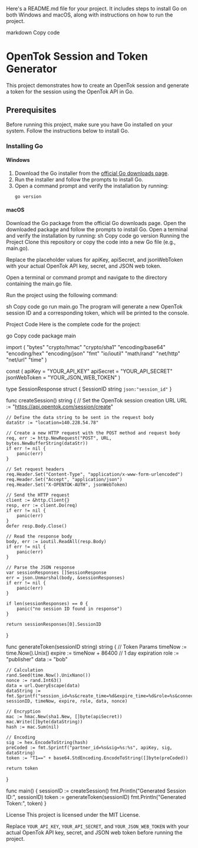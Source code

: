 Here's a README.md file for your project. It includes steps to install Go on both Windows and macOS, along with instructions on how to run the project.

markdown
Copy code
# OpenTok Session and Token Generator

This project demonstrates how to create an OpenTok session and generate a token for the session using the OpenTok API in Go.

## Prerequisites

Before running this project, make sure you have Go installed on your system. Follow the instructions below to install Go.

### Installing Go

#### Windows

1. Download the Go installer from the [official Go downloads page](https://golang.org/dl/).
2. Run the installer and follow the prompts to install Go.
3. Open a command prompt and verify the installation by running:
   ```sh
   go version

####  macOS
Download the Go package from the official Go downloads page.
Open the downloaded package and follow the prompts to install Go.
Open a terminal and verify the installation by running:
sh
Copy code
go version
Running the Project
Clone this repository or copy the code into a new Go file (e.g., main.go).

Replace the placeholder values for apiKey, apiSecret, and jsonWebToken with your actual OpenTok API key, secret, and JSON web token.

Open a terminal or command prompt and navigate to the directory containing the main.go file.

Run the project using the following command:

sh
Copy code
go run main.go
The program will generate a new OpenTok session ID and a corresponding token, which will be printed to the console.

Project Code
Here is the complete code for the project:

go
Copy code
package main

import (
	"bytes"
	"crypto/hmac"
	"crypto/sha1"
	"encoding/base64"
	"encoding/hex"
	"encoding/json"
	"fmt"
	"io/ioutil"
	"math/rand"
	"net/http"
	"net/url"
	"time"
)

const (
	apiKey       = "YOUR_API_KEY"
	apiSecret    = "YOUR_API_SECRET"
	jsonWebToken = "YOUR_JSON_WEB_TOKEN"
)

type SessionResponse struct {
	SessionID string `json:"session_id"`
}

func createSession() string {
	// Set the OpenTok session creation URL
	URL := "https://api.opentok.com/session/create"

	// Define the data string to be sent in the request body
	dataStr := "location=140.228.54.78"

	// Create a new HTTP request with the POST method and request body
	req, err := http.NewRequest("POST", URL, bytes.NewBufferString(dataStr))
	if err != nil {
		panic(err)
	}

	// Set request headers
	req.Header.Set("Content-Type", "application/x-www-form-urlencoded")
	req.Header.Set("Accept", "application/json")
	req.Header.Set("X-OPENTOK-AUTH", jsonWebToken)

	// Send the HTTP request
	client := &http.Client{}
	resp, err := client.Do(req)
	if err != nil {
		panic(err)
	}
	defer resp.Body.Close()

	// Read the response body
	body, err := ioutil.ReadAll(resp.Body)
	if err != nil {
		panic(err)
	}

	// Parse the JSON response
	var sessionResponses []SessionResponse
	err = json.Unmarshal(body, &sessionResponses)
	if err != nil {
		panic(err)
	}

	if len(sessionResponses) == 0 {
		panic("no session ID found in response")
	}

	return sessionResponses[0].SessionID
}

func generateToken(sessionID string) string {
	// Token Params
	timeNow := time.Now().Unix()
	expire := timeNow + 86400 // 1 day expiration
	role := "publisher"
	data := "bob"

	// Calculation
	rand.Seed(time.Now().UnixNano())
	nonce := rand.Int63()
	data = url.QueryEscape(data)
	dataString := fmt.Sprintf("session_id=%s&create_time=%d&expire_time=%d&role=%s&connection_data=%s&nonce=%d", sessionID, timeNow, expire, role, data, nonce)

	// Encryption
	mac := hmac.New(sha1.New, []byte(apiSecret))
	mac.Write([]byte(dataString))
	hash := mac.Sum(nil)

	// Encoding
	sig := hex.EncodeToString(hash)
	preCoded := fmt.Sprintf("partner_id=%s&sig=%s:%s", apiKey, sig, dataString)
	token := "T1==" + base64.StdEncoding.EncodeToString([]byte(preCoded))

	return token
}

func main() {
	sessionID := createSession()
	fmt.Println("Generated Session ID:", sessionID)
	token := generateToken(sessionID)
	fmt.Println("Generated Token:", token)
}

License
This project is licensed under the MIT License.

Replace `YOUR_API_KEY`, `YOUR_API_SECRET`, and `YOUR_JSON_WEB_TOKEN` with your actual OpenTok API key, secret, and JSON web token before running the project.





